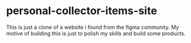 # personal-collector-items-site
This is just a clone of a website i found from the figma community. My motive of building this is just to polish my skills and build some products.
